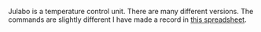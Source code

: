 Julabo is a temperature control unit. There are many different versions. The commands are slightly different I have made a record in [this spreadsheet](backend_system/IOCs/julabo_commands.xlsx).